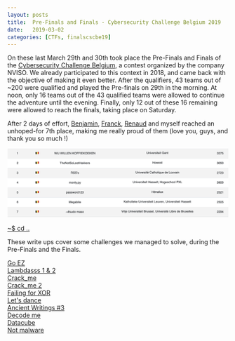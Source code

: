 ```yaml
---
layout: posts
title:  Pre-Finals and Finals - Cybersecurity Challenge Belgium 2019
date:   2019-03-02
categories: [CTFs, finalscscbe19]
---
```


On these last March 29th and 30th took place the Pre-Finals and Finals of the [Cybersecurity Challenge Belgium](https://www.cybersecuritychallenge.be), a contest organized by the company NVISO. We already participated to this
context in 2018, and came back with the objective of making it even better. After the qualifiers, 43 teams out of ~200 were qualified and played the Pre-finals on 29th in the morning. At noon, only 16 teams out of
the 43 qualified teams were allowed to continue the adventure until the evening. Finally, only 12 out of these 16 remaining were allowed to reach the finals, taking place on Saturday.

After 2 days of effort, [Benjamin](https://nicode.me/), [Franck](https://alect096.github.io/), [Renaud](http://renaud11232.github.io/) and myself reached an unhoped-for 7th place, making me really proud of them (love you, guys, and thank you so much !)

![scoreboard](/assets/res/CTFs/finalscscbe19/ranking.png)

[~$ cd ..](/ctf.html)

These write ups cover some challenges we managed to solve, during the Pre-Finals and the Finals.

[Go EZ](go_ez.html)  
[Lambdasss 1 & 2](lambdasss.html)  
[Crack_me](crack_me.html)  
[Crack_me 2](crack_me_2.html)  
[Failing for XOR](failing_xor.html)  
[Let's dance](lets_dance.html)  
[Ancient Writings #3](ancient_writings.html)  
[Decode me](decode_me.html)  
[Datacube](datacube.html)  
[Not malware](no_malware.html)  
